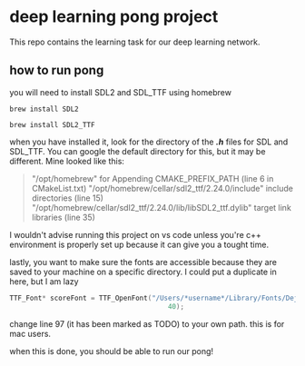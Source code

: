 # deep learning pong project
This repo contains the learning task for our deep learning network. 

## how to run pong
you will need to install SDL2 and SDL_TTF using homebrew

```commandline
brew install SDL2

brew install SDL2_TTF
```
when you have installed it, look for the directory of the ***.h*** files for SDL and SDL_TTF. You 
can google the default directory for this, but it may be different. Mine looked like this:

> "/opt/homebrew" for Appending CMAKE_PREFIX_PATH (line 6 in CMakeList.txt)
> "/opt/homebrew/cellar/sdl2_ttf/2.24.0/include" include directories (line 15)
> "/opt/homebrew/cellar/sdl2_ttf/2.24.0/lib/libSDL2_ttf.dylib" target link libraries (line 35)

I wouldn't advise running this project on vs code unless you're c++ environment is properly set up 
because it can give you a tought time.

lastly, you want to make sure the fonts are accessible because they are saved to your machine on a 
specific directory. I could put a duplicate in here, but I am lazy

```c++
TTF_Font* scoreFont = TTF_OpenFont("/Users/*username*/Library/Fonts/DejaVuSansMono.ttf",
                                       40);
```

change line 97 (it has been marked as TODO) to your own path. this is for mac users.

when this is done, you should be able to run our pong!